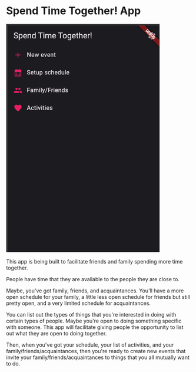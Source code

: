 # Spend Time Together! App

![App example screenshot](image.png)

This app is being built to facilitate friends and family spending more time together.

People have time that they are available to the people they are close to.

Maybe, you've got family, friends, and acquaintances. You'll have a more open schedule for your family, a little less open schedule for friends but still pretty open, and a very limited schedule for acquaintances.

You can list out the types of things that you're interested in doing with certain types of people. Maybe you're open to doing something specific with someone. This app will facilitate giving people the opportunity to list out what they are open to doing together.

Then, when you've got your schedule, your list of activities, and your family/friends/acquaintances, then you're ready to create new events that invite your family/friends/acquaintances to things that you all mutually want to do.
